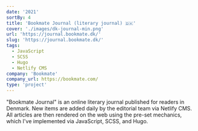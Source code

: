 ```yaml
---
date: '2021'
sortBy: 4
title: 'Bookmate Journal (literary journal) 🇩🇰'
cover: './images/dk-journal-min.png'
url: 'https://journal.bookmate.dk/'
slug: 'https://journal.bookmate.dk/'
tags: 
  - JavaScript
  - SCSS
  - Hugo
  - Netlify CMS
company: 'Bookmate'
company_url: https://bookmate.com/
type: 'project'
---
```


"Bookmate Journal" is an online literary journal published for readers in Denmark. New items are added daily by the editorial team via Netlify CMS. All articles are then rendered on the web using the pre-set mechanics, which I've implemented via JavaScript, SCSS, and Hugo. 

